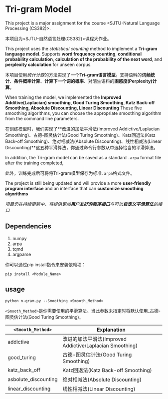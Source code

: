 # Tri-gram Model

This project is a major assignment for the course <SJTU-Natural Language Processing (CS382)>.

本项目为<SJTU-自然语言处理(CS382)>课程大作业。

This project uses the *statistical counting* method to implement a **Tri-gram language model**. Supports **word frequency counting**, **conditional probability calculation**, **calculation of the probability of the next word**, and **perplexity calculation** for unseen corpus.

本项目使用*统计计数*的方法实现了一个**Tri-gram语言模型**。支持语料的**词频统计**、**条件概率计算**、**计算下一个词的概率**、对陌生语料的**困惑度(Perplexity)计算**。

When training the model, we implemented the **Improved Additive(Laplacian) smoothing, Good Turing Smoothing, Katz Back-off Smoothing, Absolute Discounting, Linear Discounting** These five smoothing algorithms, you can choose the appropriate smoothing algorithm from the command line parameters.

在训练模型时，我们实现了**改进的加法平滑法(Improved Addictive/Laplacian Smoothing)、古德-图灵估计法(Good Turing Smoothing)、Katz回退法(Katz Back-off Smoothing)、绝对相减法(Absolute Discounting)、线性相减法(Linear Discounting)**这五种平滑算法，你通过命令行参数从中选择恰当的平滑算法。

In addition, the Tri-gram model can be saved as a standard `.arpa` format file after the training completed,

此外，训练完成后可将将Tri-gram模型保存为标准`.arpa`格式文件。

The project is still being updated and will provide a more **user-friendly program interface** and an interface that can **customize smoothing algorithms**

*项目仍在持续更新中，将提供更加**用户友好的程序接口**与可以**自定义平滑算法**的接口*

## Dependencies

1. numpy
2. arpa
3. tqmd
4. argparse

你可以通过pip install指令来安装依赖项：

```
pip install <Module_Name>
```



## usage

```
python n-gram.py --Smoothing <Smooth_Method>
```

`<Smooth_Method>`是你需要使用的平滑算法。当此参数未指定时将默认使用_古德-图灵估计法(Good Turing Smoothing)_

| `<Smooth_Method>`    | Explanation                                              |
| -------------------- | -------------------------------------------------------- |
| addictive            | 改进的加法平滑法(Improved Addictive/Laplacian Smoothing) |
| good_turing          | 古德-图灵估计法(Good Turing Smoothing)                   |
| katz_back_off        | Katz回退法(Katz Back-off Smoothing)                      |
| asbolute_discounting | 绝对相减法(Absolute Discounting)                         |
| linear_discounting   | 线性相减法(Linear Discounting)                           |



